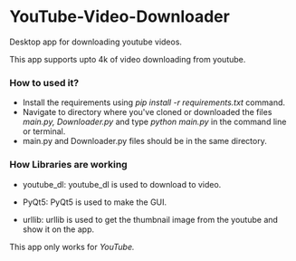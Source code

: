 # YouTube-Video-Downloader
Desktop app for downloading youtube videos.

This app supports upto 4k of video downloading from youtube. 

### How to used it?

- Install the requirements using *pip install -r requirements.txt* command. 
- Navigate to directory where you've cloned or downloaded the files *main.py, Downloader.py* and type *python main.py* in the command line or terminal. 
- main.py and Downloader.py files should be in the same directory. 

### How Libraries are working

* youtube_dl:
  youtube_dl is used to download to video.
 
* PyQt5:
  PyQt5 is used to make the GUI.

* urllib:
 urllib is used to get the thumbnail image from the youtube and show it on the app.

This app only works for *YouTube.*
 
 

